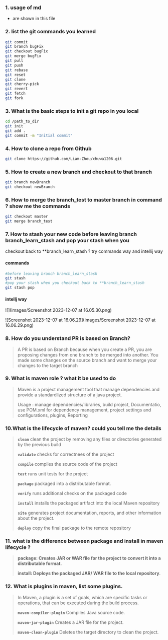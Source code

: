 ### 1. usage of md

- are shown in this file



### 2. list the git commands you learned

```bash
git commit
git branch bugFix
git checkout bugFix
git merge bugFix
git pull
git push
git rebase
git reset
git clone
git cherry-pick
git revert
git fetch
git fork
```



### 3. What is the basic steps to init a git repo in you local

```bash
cd /path_to_dir
git init
git add .
git commit -m "Initial commit"
```

### 4. How to clone a repo from Github 

```bash
git clone https://github.com/Liam-Zhou/chuwa1206.git
```

### 5. How to create a new branch and checkout to that branch 

```bash
git branch newBranch
git checkout newBranch
```

### 6. How to merge the branch_test to master branch in command ? show me the commands

```bash
git checkout master
git merge branch_test
```

### 7. How to stash your new code before leaving branch branch_learn_stash and pop your stash when you 
checkout back to **branch_learn_stash ? try commands way and intellij way

#### commands

```bash
#before leaving branch branch_learn_stash
git stash
#pop your stash when you checkout back to **branch_learn_stash
git stash pop
```

#### intellj way

![](images/Screenshot 2023-12-07 at 16.05.30.png)

![Screenshot 2023-12-07 at 16.06.29](images/Screenshot 2023-12-07 at 16.06.29.png)



### 8. How do you understand PR is based on Branch?

> A PR is based on Branch because when you create a PR, you are proposing changes from one branch to be merged into another. You made some changes on the source branch and want to merge your changes to the target branch

### 9.   What is maven role ? what it be used to do

>Maven is a project management tool that manage dependencies and provide a standardlized structure of a java project.
>
>Usage : manage dependencies/libraries, build project, Documentatio, use POM.xml for dependency management, project settings and configurations, plugins, Reporting

### 10.What is the lifecycle of maven? could you tell me the details 

> **`clean`** clean the project by removing any files or directories generated by the previous build
>
> **`validate`** checks for correctnees of the project
>
> **`compile`** compiles the source code of the project
>
> **`test`** runs unit tests for the project
>
> **`package`**  packaged into a distributable format.
>
> **`verify`** runs additional checks on the packaged code
>
> **`install`** installs the packaged artifact into the local Maven repository
>
> **`site`**  generates project documentation, reports, and other information about the project.
>
> **`deploy`** copy the final package to the remote repository

### 11.  what is the difference between package and install in maven lifecycle ?

> **package: Creates JAR or WAR file for the project to convert it into a distributable format.** 
>
> **install: Deploys the packaged JAR/ WAR file to the local repository**.

### 12. What is plugins in maven, list some plugins.

> In Maven, a plugin is a set of goals, which are specific tasks or operations, that can be executed during the build process. 
>
> **`maven-compiler-plugin`** Compiles Java source code.
>
> **`maven-jar-plugin`**  Creates a JAR file for the project.
>
> **`maven-clean-plugin`**  Deletes the target directory to clean the project.